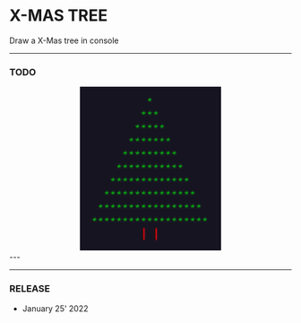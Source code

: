 # X-MAS TREE
Draw a X-Mas tree in console

---
### **TODO**

<div align="center">
    <img
        src="https://github.com/Ayckinn/PYTHON/blob/main/DIVERS/XMAS_TREE/screenshot.png"
        alt="DEMO"
        style="width:50%">
</div>
---

---
### **RELEASE**

- January 25' 2022